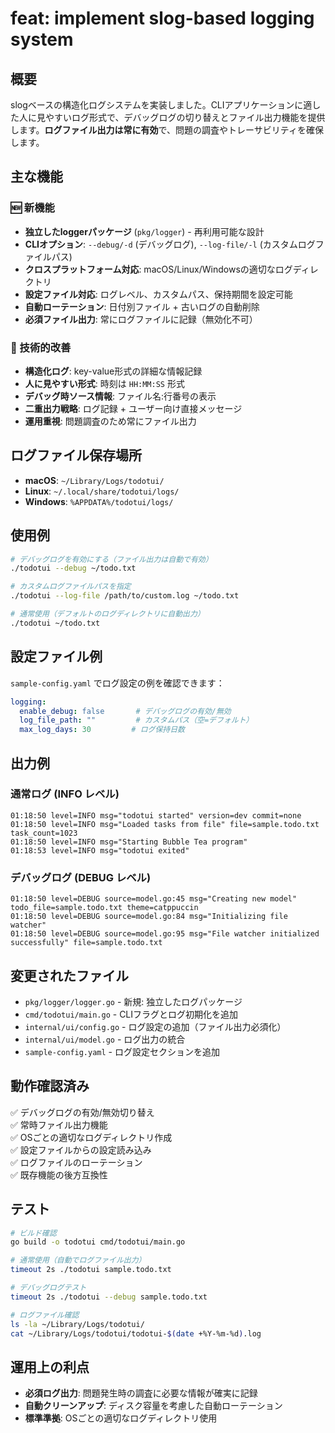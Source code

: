# feat: implement slog-based logging system

## 概要

slogベースの構造化ログシステムを実装しました。CLIアプリケーションに適した人に見やすいログ形式で、デバッグログの切り替えとファイル出力機能を提供します。**ログファイル出力は常に有効**で、問題の調査やトレーサビリティを確保します。

## 主な機能

### 🆕 新機能
- **独立したloggerパッケージ** (`pkg/logger`) - 再利用可能な設計
- **CLIオプション**: `--debug/-d` (デバッグログ), `--log-file/-l` (カスタムログファイルパス)
- **クロスプラットフォーム対応**: macOS/Linux/Windowsの適切なログディレクトリ
- **設定ファイル対応**: ログレベル、カスタムパス、保持期間を設定可能
- **自動ローテーション**: 日付別ファイル + 古いログの自動削除
- **必須ファイル出力**: 常にログファイルに記録（無効化不可）

### 🔧 技術的改善
- **構造化ログ**: key-value形式の詳細な情報記録
- **人に見やすい形式**: 時刻は `HH:MM:SS` 形式
- **デバッグ時ソース情報**: ファイル名:行番号の表示
- **二重出力戦略**: ログ記録 + ユーザー向け直接メッセージ
- **運用重視**: 問題調査のため常にファイル出力

## ログファイル保存場所

- **macOS**: `~/Library/Logs/todotui/`
- **Linux**: `~/.local/share/todotui/logs/`  
- **Windows**: `%APPDATA%/todotui/logs/`

## 使用例

```bash
# デバッグログを有効にする（ファイル出力は自動で有効）
./todotui --debug ~/todo.txt

# カスタムログファイルパスを指定
./todotui --log-file /path/to/custom.log ~/todo.txt

# 通常使用（デフォルトのログディレクトリに自動出力）
./todotui ~/todo.txt
```

## 設定ファイル例

`sample-config.yaml` でログ設定の例を確認できます：

```yaml
logging:
  enable_debug: false       # デバッグログの有効/無効
  log_file_path: ""         # カスタムパス（空=デフォルト）
  max_log_days: 30         # ログ保持日数
```

## 出力例

### 通常ログ (INFO レベル)
```
01:18:50 level=INFO msg="todotui started" version=dev commit=none
01:18:50 level=INFO msg="Loaded tasks from file" file=sample.todo.txt task_count=1023
01:18:50 level=INFO msg="Starting Bubble Tea program"
01:18:53 level=INFO msg="todotui exited"
```

### デバッグログ (DEBUG レベル)
```
01:18:50 level=DEBUG source=model.go:45 msg="Creating new model" todo_file=sample.todo.txt theme=catppuccin
01:18:50 level=DEBUG source=model.go:84 msg="Initializing file watcher"
01:18:50 level=DEBUG source=model.go:95 msg="File watcher initialized successfully" file=sample.todo.txt
```

## 変更されたファイル

- `pkg/logger/logger.go` - 新規: 独立したログパッケージ
- `cmd/todotui/main.go` - CLIフラグとログ初期化を追加
- `internal/ui/config.go` - ログ設定の追加（ファイル出力必須化）
- `internal/ui/model.go` - ログ出力の統合
- `sample-config.yaml` - ログ設定セクションを追加

## 動作確認済み

✅ デバッグログの有効/無効切り替え  
✅ 常時ファイル出力機能  
✅ OSごとの適切なログディレクトリ作成  
✅ 設定ファイルからの設定読み込み  
✅ ログファイルのローテーション  
✅ 既存機能の後方互換性

## テスト

```bash
# ビルド確認
go build -o todotui cmd/todotui/main.go

# 通常使用（自動でログファイル出力）
timeout 2s ./todotui sample.todo.txt

# デバッグログテスト
timeout 2s ./todotui --debug sample.todo.txt

# ログファイル確認
ls -la ~/Library/Logs/todotui/
cat ~/Library/Logs/todotui/todotui-$(date +%Y-%m-%d).log
```

## 運用上の利点

- **必須ログ出力**: 問題発生時の調査に必要な情報が確実に記録
- **自動クリーンアップ**: ディスク容量を考慮した自動ローテーション
- **標準準拠**: OSごとの適切なログディレクトリ使用 